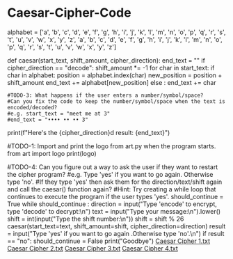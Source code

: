# Caesar-Cipher-Code
alphabet = ['a', 'b', 'c', 'd', 'e', 'f', 'g', 'h', 'i', 'j', 'k', 'l', 'm', 'n', 'o', 'p', 'q', 'r', 's', 't', 'u', 'v', 'w', 'x', 'y', 'z', 'a', 'b', 'c', 'd', 'e', 'f', 'g', 'h', 'i', 'j', 'k', 'l', 'm', 'n', 'o', 'p', 'q', 'r', 's', 't', 'u', 'v', 'w', 'x', 'y', 'z']

def caesar(start_text, shift_amount, cipher_direction):
  end_text = ""
  if cipher_direction == "decode":
    shift_amount *= -1
  for char in start_text:
    if char in alphabet:
      position = alphabet.index(char)
      new_position = position + shift_amount
      end_text += alphabet[new_position]
    else :
      end_text += char
      
    #TODO-3: What happens if the user enters a number/symbol/space?
    #Can you fix the code to keep the number/symbol/space when the text is encoded/decoded?
    #e.g. start_text = "meet me at 3"
    #end_text = "•••• •• •• 3"
   
    
  print(f"Here's the {cipher_direction}d result: {end_text}")

#TODO-1: Import and print the logo from art.py when the program starts.
from art import logo
print(logo)

#TODO-4: Can you figure out a way to ask the user if they want to restart the cipher program?
#e.g. Type 'yes' if you want to go again. Otherwise type 'no'.
#If they type 'yes' then ask them for the direction/text/shift again and call the caesar() function again?
#Hint: Try creating a while loop that continues to execute the program if the user types 'yes'. 
should_continue = True 
while should_continue :
  direction = input("Type 'encode' to encrypt, type 'decode' to decrypt:\n")
  text = input("Type your message:\n").lower()
  shift = int(input("Type the shift number:\n"))
  shift = shift % 26
  caesar(start_text=text, shift_amount=shift, cipher_direction=direction)
  result = input("Type 'yes' if you want to go again .Otherwise type 'no'.\n")
  if result == "no":
    should_continue = False
    print("Goodbye")
[Caesar Cipher 1.txt](https://github.com/Shyamli01/Caesar-Cipher-Code/files/10459926/Caesar.Cipher.1.txt)
[Caesar Cipher 2.txt](https://github.com/Shyamli01/Caesar-Cipher-Code/files/10459928/Caesar.Cipher.2.txt)
[Caesar Cipher 3.txt](https://github.com/Shyamli01/Caesar-Cipher-Code/files/10459930/Caesar.Cipher.3.txt)
[Caesar Cipher 4.txt](https://github.com/Shyamli01/Caesar-Cipher-Code/files/10459931/Caesar.Cipher.4.txt)
